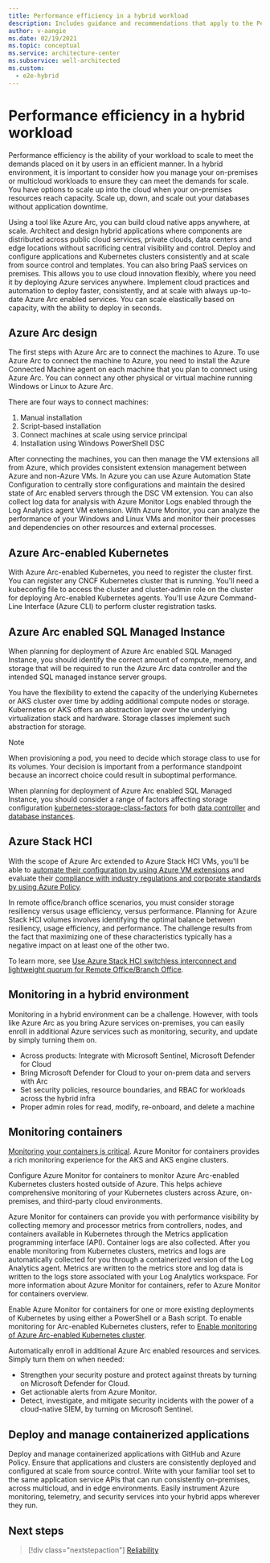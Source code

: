 ```yaml
---
title: Performance efficiency in a hybrid workload
description: Includes guidance and recommendations that apply to the Performance Efficiency pillar in a hybrid and multi-cloud workload.
author: v-aangie
ms.date: 02/19/2021
ms.topic: conceptual
ms.service: architecture-center
ms.subservice: well-architected
ms.custom:
  - e2e-hybrid
---
```


# Performance efficiency in a hybrid workload

Performance efficiency is the ability of your workload to scale to meet the demands placed on it by users in an efficient manner. In a hybrid environment, it is important to consider how you manage your on-premises or multicloud workloads to ensure they can meet the demands for scale. You have options to scale up into the cloud when your on-premises resources reach capacity. Scale up, down, and scale out your databases without application downtime.

Using a tool like Azure Arc, you can build cloud native apps anywhere, at scale. Architect and design hybrid applications where components are distributed across public cloud services, private clouds, data centers and edge locations without sacrificing central visibility and control. Deploy and configure applications and Kubernetes clusters consistently and at scale from source control and templates. You can also bring PaaS services on premises. This allows you to use cloud innovation flexibly, where you need it by deploying Azure services anywhere. Implement cloud practices and automation to deploy faster, consistently, and at scale with always up-to-date Azure Arc enabled services. You can scale elastically based on capacity, with the ability to deploy in seconds.

## Azure Arc design

The first steps with Azure Arc are to connect the machines to Azure. To use Azure Arc to connect the machine to Azure, you need to install the Azure Connected Machine agent on each machine that you plan to connect using Azure Arc. You can connect any other physical or virtual machine running Windows or Linux to Azure Arc.

There are four ways to connect machines:

1. Manual installation
1. Script-based installation
1. Connect machines at scale using service principal
1. Installation using Windows PowerShell DSC

After connecting the machines, you can then manage the VM extensions all from Azure, which provides consistent extension management between Azure and non-Azure VMs. In Azure you can use Azure Automation State Configuration to centrally store configurations and maintain the desired state of Arc enabled servers through the DSC VM extension. You can also collect log data for analysis with Azure Monitor Logs enabled through the Log Analytics agent VM extension. With Azure Monitor, you can analyze the performance of your Windows and Linux VMs and monitor their processes and dependencies on other resources and external processes.

## Azure Arc-enabled Kubernetes

With Azure Arc-enabled Kubernetes, you need to register the cluster first. You can register any CNCF Kubernetes cluster that is running. You'll need a kubeconfig file to access the cluster and cluster-admin role on the cluster for deploying Arc-enabled Kubernetes agents. You'll use Azure Command-Line Interface (Azure CLI) to perform cluster registration tasks.

## Azure Arc enabled SQL Managed Instance

When planning for deployment of Azure Arc enabled SQL Managed Instance, you should identify the correct amount of compute, memory, and storage that will be required to run the Azure Arc data controller and the intended SQL managed instance server groups.

You have the flexibility to extend the capacity of the underlying Kubernetes or AKS cluster over time by adding additional compute nodes or storage. Kubernetes or AKS offers an abstraction layer over the underlying virtualization stack and hardware. Storage classes implement such abstraction for storage.

> [!NOTE]
> When provisioning a pod, you need to decide which storage class to use for its volumes. Your decision is important from a performance standpoint because an incorrect choice could result in suboptimal performance.

When planning for deployment of Azure Arc enabled SQL Managed Instance, you should consider a range of factors affecting storage configuration [kubernetes-storage-class-factors](/azure/azure-arc/data/storage-configuration#factors-to-consider-when-choosing-your-storage-configuration) for both [data controller](/azure/azure-arc/data/storage-configuration#data-controller-storage-configuration) and [database instances](/azure/azure-arc/data/storage-configuration#database-instance-storage-configuration).

## Azure Stack HCI

With the scope of Azure Arc extended to Azure Stack HCI VMs, you'll be able to [automate their configuration by using Azure VM extensions](/azure/azure-arc/servers/manage-vm-extensions) and evaluate their [compliance with industry regulations and corporate standards by using Azure Policy](/azure/azure-arc/servers/security-controls-policy).

In remote office/branch office scenarios, you must consider storage resiliency versus usage efficiency, versus performance. Planning for Azure Stack HCI volumes involves identifying the optimal balance between resiliency, usage efficiency, and performance. The challenge results from the fact that maximizing one of these characteristics typically has a negative impact on at least one of the other two.

To learn more, see [Use Azure Stack HCI switchless interconnect and lightweight quorum for Remote Office/Branch Office](../../hybrid/azure-stack-robo.yml#performance-efficiency).

## Monitoring in a hybrid environment

Monitoring in a hybrid environment can be a challenge. However, with tools like Azure Arc as you bring Azure services on-premises, you can easily enroll in additional Azure services such as monitoring, security, and update by simply turning them on.

- Across products: Integrate with Microsoft Sentinel, Microsoft Defender for Cloud
- Bring Microsoft Defender for Cloud to your on-prem data and servers with Arc
- Set security policies, resource boundaries, and RBAC for workloads across the hybrid infra
- Proper admin roles for read, modify, re-onboard, and delete a machine

## Monitoring containers

[Monitoring your containers is critical](../../hybrid/arc-hybrid-kubernetes.yml). Azure Monitor for containers provides a rich monitoring experience for the AKS and AKS engine clusters.

Configure Azure Monitor for containers to monitor Azure Arc-enabled Kubernetes clusters hosted outside of Azure. This helps achieve comprehensive monitoring of your Kubernetes clusters across Azure, on-premises, and third-party cloud environments.

Azure Monitor for containers can provide you with performance visibility by collecting memory and processor metrics from controllers, nodes, and containers available in Kubernetes through the Metrics application programming interface (API). Container logs are also collected. After you enable monitoring from Kubernetes clusters, metrics and logs are automatically collected for you through a containerized version of the Log Analytics agent. Metrics are written to the metrics store and log data is written to the logs store associated with your Log Analytics workspace. For more information about Azure Monitor for containers, refer to Azure Monitor for containers overview.

Enable Azure Monitor for containers for one or more existing deployments of Kubernetes by using either a PowerShell or a Bash script. To enable monitoring for Arc-enabled Kubernetes clusters, refer to [Enable monitoring of Azure Arc-enabled Kubernetes cluster](/azure/azure-monitor/containers/container-insights-enable-arc-enabled-clusters).

Automatically enroll in additional Azure Arc enabled resources and services. Simply turn them on when needed:

- Strengthen your security posture and protect against threats by turning on Microsoft Defender for Cloud.
- Get actionable alerts from Azure Monitor.
- Detect, investigate, and mitigate security incidents with the power of a cloud-native SIEM, by turning on Microsoft Sentinel.

## Deploy and manage containerized applications

Deploy and manage containerized applications with GitHub and Azure Policy. Ensure that applications and clusters are consistently deployed and configured at scale from source control.  Write with your familiar tool set to the same application service APIs that can run consistently on-premises, across multicloud, and in edge environments. Easily instrument Azure monitoring, telemetry, and security services into your hybrid apps wherever they run.

## Next steps

> [!div class="nextstepaction"]
> [Reliability](./hybrid-reliability.md)
